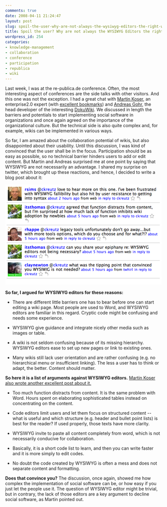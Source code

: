 ```yaml
---
comments: true
date: 2008-04-11 21:24:47
layout: post
slug: spoil-the-user-why-are-not-always-the-wysiwyg-editors-the-right-way
title: Spoil the user? Why are not always the WYSIWYG Editors the right way?
wordpress_id: 254
categories:
- knowledge-management
- collaboration
- conference
- participation
- republica
- wiki
---
```


Last week, I was at the re-publica.de conference. Often, the most interesting aspect of conferences are the side talks with other visitors. And this one was not the exception.  I had a great chat with [Martin Koser](http://www.frogpond.de/), an enterprise2.0 expert (with [excellent bookmarks](http://del.icio.us/mk.frogpond))  and [Andreas Gohr](http://www.splitbrain.org/), the head developer of the interesting [DokuWiki](http://www.splitbrain.org/projects/dokuwiki). We discussed in length the barriers and potentials to start implementing social software in organizations and once again agreed on the importance of the organizational culture. But the technical side is also quite complex and, for example, wikis can be implemented in various ways.

So far, I am amazed about the collaboration potential of wikis, but also disappointed about their usability. Until this discussion, I was kind of convinced that the user shall be in the focus. Participation should be as easy as possible, so no technical barrier hinders users to add or edit content. But Martin and Andreas surprised me at one point by saying that WYSIWYG are not necessarily an advantage. I shared my surprise on twitter, which brought up these reactions, and hence, I decided to write a blog post about it:

[![wisyis.png](/images/wisyis.png)](http://twitter.com/ckreutz)

**So far, I argued for WYSIWYG editors for these reasons:**



	
  * There are different little barriers one has to bear before one can start editing a wiki page. Most people are used to Word, and WYSIWYG editors are familiar in this regard. Cryptic code might be confusing and needs some experience.

	
  * WYSIWYG give guidance and integrate nicely other media such as images or table.

	
  * A wiki is not seldom confusing because of its missing hierarchy. WYSIWYG editors ease to set up new pages or link to existing ones.

	
  * Many wikis still lack user orientation and are rather confusing (e.g. no hierarchical menu or insufficient linking). The less a user has to think or adapt, the better. Content should matter.


**So here it is a list of arguments against WYSIWYG editors.** [Martin Koser also wrote another excellent post about it.](http://www.frogpond.de/index.php/archive/simplicity-adoption-and-wysiwyg-editors/)



	
  * Too much function distracts from content. It is the same problem with Word. Hours spent on elaborating sophisticated tables instead on concentrating on the content.

	
  * Code editors limit users and let them focus on structured content -- what is useful and which structure (e.g. header and bullet point lists) is best for the reader? If used properly, those texts have more clarity.

	
  * WYSIWYG invite to paste all content completely from word, which is not necessarily conducive for collaboration.

	
  * Basically, it is a short code list to learn, and then you can write faster and it is more simply to edit codes.

	
  * No doubt the code created by WYSIWYG is often a mess and does not separate content and formatting.


**Does that convince you?**
The discussion, once again, showed me how complex the implementation of social software can be, or how easy if you just let the people use it. The question of WYSIWYG editor might be trivial, but in contrary, the lack of those editors are a key argument to decline social software, as Martin pointed out.
